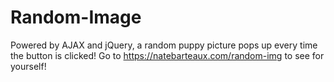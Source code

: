 # Random-Image
Powered by AJAX and jQuery, a random puppy picture pops up every time the button is clicked!
Go to https://natebarteaux.com/random-img to see for yourself!
